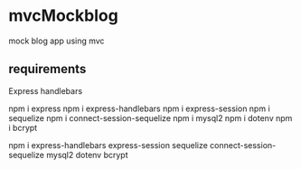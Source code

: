 # mvcMockblog
mock blog app using mvc

## requirements

Express handlebars 

npm i express
npm i express-handlebars
npm i express-session
npm i sequelize
npm i connect-session-sequelize
npm i mysql2
npm i dotenv
npm i bcrypt

npm i express-handlebars express-session sequelize connect-session-sequelize mysql2 dotenv bcrypt